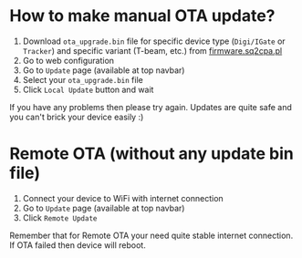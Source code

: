 # How to make manual OTA update?

1. Download `ota_upgrade.bin` file for specific device type (`Digi/IGate` or `Tracker`) and specific variant (T-beam, etc.) from [firmware.sq2cpa.pl](https://firmware.sq2cpa.pl)
2. Go to web configuration
3. Go to `Update` page (available at top navbar)
4. Select your `ota_upgrade.bin` file
5. Click `Local Update` button and wait

If you have any problems then please try again. Updates are quite safe and you can't brick your device easily :)

# Remote OTA (without any update bin file)

1. Connect your device to WiFi with internet connection
2. Go to `Update` page (available at top navbar)
3. Click `Remote Update`

Remember that for Remote OTA your need quite stable internet connection. If OTA failed then device will reboot.
